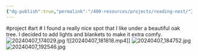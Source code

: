 ```yaml
---
{"dg-publish":true,"permalink":"/400-resources/projects/reading-nest/"}
---
```


#project #art #
I found a really nice spot that I like under a beautiful oak tree. 
I decided to add lights and blankets to make it extra comfy.
![20240407_174029.jpg](/img/user/Attachments/20240407_174029.jpg)
![[20240407_181818.mp4]]
![20240407_184752.jpg](/img/user/Attachments/20240407_184752.jpg)
![20240407_192546.jpg](/img/user/Attachments/20240407_192546.jpg)